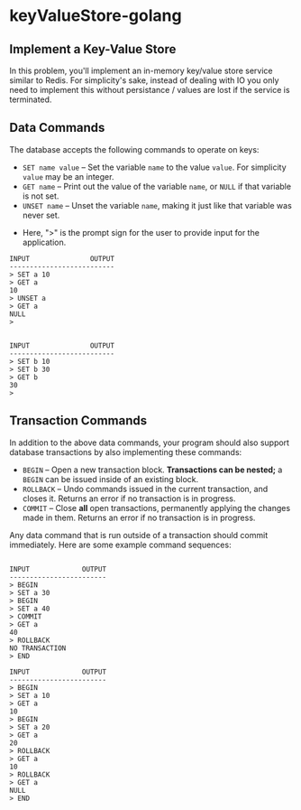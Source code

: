 # keyValueStore-golang

## Implement a Key-Value Store
In this problem, you'll implement an in-memory key/value store service similar to Redis. 
For simplicity's sake, instead of dealing with IO you only need to implement this 
without persistance / values are lost if the service is terminated.


## Data Commands
The database accepts the following commands to operate on keys:

* `SET name value` – Set the variable `name` to the value `value`. For
  simplicity `value` may be an integer.
* `GET name` – Print out the value of the variable `name`, or `NULL` if that
  variable is not set.
* `UNSET name` – Unset the variable `name`, making it just like that variable
  was never set.


+ Here, ">" is the prompt sign for the user to provide input for the application.


```
INPUT	            OUTPUT
--------------------------
> SET a 10
> GET a
10
> UNSET a
> GET a
NULL
>


INPUT	            OUTPUT
--------------------------
> SET b 10
> SET b 30
> GET b
30
>
```

## Transaction Commands
In addition to the above data commands, your program should also support
database transactions by also implementing these commands:

* `BEGIN` – Open a new transaction block. **Transactions can be nested;** a
  `BEGIN` can be issued inside of an existing block.
* `ROLLBACK` – Undo commands issued in the current transaction, and closes it.
  Returns an error if no transaction is in progress.
* `COMMIT` – Close **all** open transactions, permanently applying the changes
  made in them. Returns an error if no transaction is in progress.

Any data command that is run outside of a transaction should commit
immediately. Here are some example command sequences:


```

INPUT	          OUTPUT
------------------------
> BEGIN
> SET a 30
> BEGIN
> SET a 40
> COMMIT
> GET a
40
> ROLLBACK
NO TRANSACTION
> END

INPUT	          OUTPUT
------------------------
> BEGIN
> SET a 10
> GET a
10
> BEGIN
> SET a 20
> GET a
20
> ROLLBACK
> GET a
10
> ROLLBACK
> GET a
NULL
> END

```



